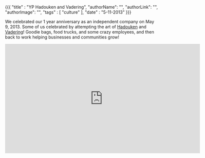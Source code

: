 {{{
  "title" : "YP Hadouken and Vadering",
  "authorName": "",
  "authorLink": "",
  "authorImage": "",
  "tags" : [ "culture" ],
  "date" : "5-11-2013"
}}}

We celebrated our 1 year anniversary as an independent company on May 9, 2013. Some of us celebrated by attempting the art of [Hadouken](http://www.huffingtonpost.com/2013/03/29/hadouken-meme_n_2979482.html) and [Vadering](http://technabob.com/blog/2013/04/11/vadering-is-the-new-planking/)! Goodie bags, food trucks, and some crazy employees, and then back to work helping businesses and communities grow!

<iframe width="640" height="360" src="http://www.youtube.com/embed/BCs2v5JNJyM" frameborder="0" allowfullscreen></iframe>
